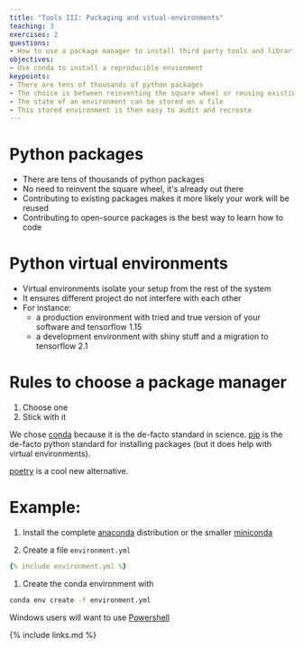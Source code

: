 ```yaml
---
title: "Tools III: Packaging and vitual-environments"
teaching: 3
exercises: 2
questions:
- How to use a package manager to install third party tools and libraries
objectives:
- Use conda to install a reproducible envionment
keypoints:
- There are tens of thousands of python packages
- The choice is between reinventing the square wheel or reusing existing work
- The state of an environment can be stored on a file
- This stored environment is then easy to audit and recreate
---
```


# Python packages

- There are tens of thousands of python packages
- No need to reinvent the square wheel, it's  already out there
- Contributing to existing packages makes it more likely your work will be
  reused
- Contributing to open-source packages is the best way to learn how to code


# Python virtual environments

* Virtual environments isolate your setup from the rest of the system
* It ensures different project do not interfere with each other
* For instance:
  * a production environment with tried and true version of your software and
    tensorflow 1.15
  * a development environment with shiny stuff and a migration to tensorflow 2.1

# Rules to choose a package manager

1. Choose one
1. Stick with it

We chose [conda](https://docs.conda.io/en/latest/) because it is the de-facto
standard in science. [pip](https://pypi.org/project/pip/) is the de-facto python
standard for installing packages (but it does help with virtual environments).

[poetry](https://github.com/sdispater/poetry) is a cool new alternative.

# Example:


1. Install the complete [anaconda](https://docs.anaconda.com/anaconda/install/)
  distribution or the smaller
  [miniconda](https://docs.conda.io/projects/conda/en/latest/user-guide/install/)

1. Create a file `environment.yml`

  ```yaml
  {% include environment.yml %}
  ```

1. Create the conda environment with

  ```bash
  conda env create -f environment.yml
  ```

  Windows users will want to use [Powershell](https://docs.microsoft.com/en-us/powershell/scripting/overview?view=powershell-7)


{% include links.md %}
